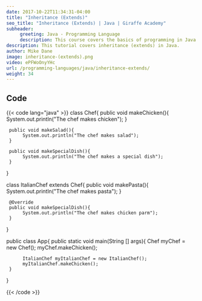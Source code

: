 ```yaml
---
date: 2017-10-22T11:34:31-04:00
title: "Inheritance (Extends)"
seo_title: "Inheritance (Extends) | Java | Giraffe Academy"
subheader:
     greeting: Java - Programming Language
     description: This course covers the basics of programming in Java. Work your way through the videos and we'll teach you everything you need to know to start your programming journey!
description: This tutorial covers inheritance (extends) in Java.
author: Mike Dane
image: inheritance-(extends).png
video: ePFWoOnyYHc
url: /programming-languages/java/inheritance-extends/
weight: 34
---
```


## Code

{{< code lang="java" >}}
class Chef{
     public void makeChicken(){
          System.out.println("The chef makes chicken");
     }

     public void makeSalad(){
          System.out.println("The chef makes salad");
     }

     public void makeSpecialDish(){
          System.out.println("The chef makes a special dish");
     }
}

class ItalianChef extends Chef{
     public void makePasta(){
          System.out.println("The chef makes pasta");
     }

     @Override
     public void makeSpecialDish(){
          System.out.println("The chef makes chicken parm");
     }
}

public class App{
     public static void main(String [] args){
          Chef myChef = new Chef();
          myChef.makeChicken();

          ItalianChef myItalianChef = new ItalianChef();
          myItalianChef.makeChicken();
     }
}

{{< /code >}}